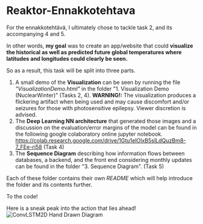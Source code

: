 # Reaktor-Ennakkotehtava

For the ennakkotehtävä, I ultimately chose to tackle task 2, and its accompanying 4 and 5.

In other words, **my goal** was to create an app/website that could **visualize the historical as well as predicted future global temperatures where latitudes and longitudes could clearly be seen.**

So as a result, this task will be split into three parts.

1. A small demo of the **Visualization** can be seen by running the file *"VisualizationDemo.html"* in the folder "1. Visualization Demo (NuclearWinter)" (Tasks 2, 4). **WARNING!:** The visualization produces a flickering artifact when being used and may cause discomfort and/or seizures for those with photosensitive epilepsy. Viewer discretion is advised.
2. The **Deep Learning NN architecture** that generated those images and a discussion on the evaluation/error margins of the model can be found in the following google colaboratory online jupyter notebook. https://colab.research.google.com/drive/1Gtu1elOlxB5slLdQuzBm8-7_FEe-rj58 (Task 4)
3. The **Sequence Diagram** describing how information flows between databases, a backend, and the front end considering monthly updates can be found in the folder "3. Sequence Diagram". (Task 5)

Each of these folder contains their own *README* which will help introduce the folder and its contents further.

To the code!

Here is a sneak peak into the action that lies ahead!
![ConvLSTM2D Hand Drawn Diagram](https://drive.google.com/uc?export=download&id=1p7FL7Pwp7FmFEcP3DK7s2l2RMy9pA20k)
